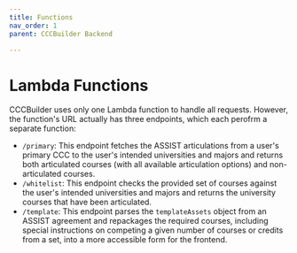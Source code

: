 ```yaml
---
title: Functions
nav_order: 1
parent: CCCBuilder Backend

---
```

# Lambda Functions

CCCBuilder uses only one Lambda function to handle all requests. However, the function's URL actually has three endpoints, which each perofrm a separate function:

- `/primary`: This endpoint fetches the ASSIST articulations from a user's primary CCC to the user's intended universities and majors and returns both articulated courses (with all available articulation options) and non-articulated courses.
- `/whitelist`: This endpoint checks the provided set of courses against the user's intended universities and majors and returns the university courses that have been articulated.
- `/template`: This endpoint parses the `templateAssets` object from an ASSIST agreement and repackages the required courses, including special instructions on competing a given number of courses or credits from a set, into a more accessible form for the frontend.
